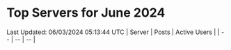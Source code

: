 # Top Servers for June 2024
Last Updated: 06/03/2024 05:13:44 UTC
| Server | Posts | Active Users |
| -- | -- | -- |
